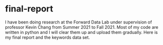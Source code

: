 # final-report

I have been doing research at the Forward Data Lab under supervision of professor Kevin Chang from Summer 2021 to Fall 2021. Most of my code are written in python and I will clear them up and upload them gradually. Here is my final report and the keywords data set. 

